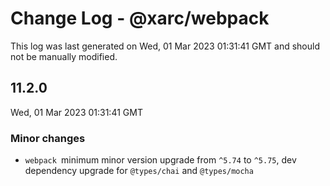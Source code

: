 # Change Log - @xarc/webpack

This log was last generated on Wed, 01 Mar 2023 01:31:41 GMT and should not be manually modified.

## 11.2.0
Wed, 01 Mar 2023 01:31:41 GMT

### Minor changes

- `webpack `minimum minor version upgrade from `^5.74` to `^5.75`, dev dependency upgrade for `@types/chai` and  `@types/mocha`

